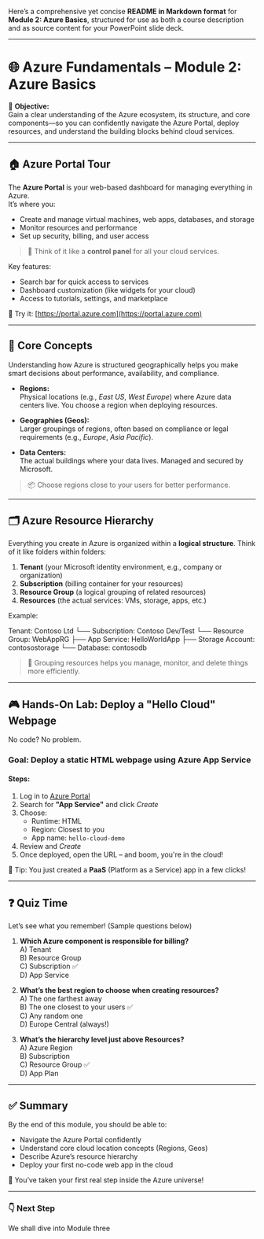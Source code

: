 Here’s a comprehensive yet concise **README in Markdown format** for **Module 2: Azure Basics**, structured for use as both a course description and as source content for your PowerPoint slide deck.

---


# 🌐 Azure Fundamentals – Module 2: Azure Basics

🎯 **Objective:**  
Gain a clear understanding of the Azure ecosystem, its structure, and core components—so you can confidently navigate the Azure Portal, deploy resources, and understand the building blocks behind cloud services.

---

## 🏠 Azure Portal Tour

The **Azure Portal** is your web-based dashboard for managing everything in Azure.  
It’s where you:
- Create and manage virtual machines, web apps, databases, and storage
- Monitor resources and performance
- Set up security, billing, and user access

> 🧭 Think of it like a **control panel** for all your cloud services.

Key features:
- Search bar for quick access to services
- Dashboard customization (like widgets for your cloud)
- Access to tutorials, settings, and marketplace

🔗 Try it: [https://portal.azure.com](https://portal.azure.com)

---

## 🔑 Core Concepts

Understanding how Azure is structured geographically helps you make smart decisions about performance, availability, and compliance.

- **Regions:**  
  Physical locations (e.g., *East US*, *West Europe*) where Azure data centers live. You choose a region when deploying resources.

- **Geographies (Geos):**  
  Larger groupings of regions, often based on compliance or legal requirements (e.g., *Europe*, *Asia Pacific*).

- **Data Centers:**  
  The actual buildings where your data lives. Managed and secured by Microsoft.

> 📦 Choose regions close to your users for better performance.

---

## 🗂️ Azure Resource Hierarchy

Everything you create in Azure is organized within a **logical structure**. Think of it like folders within folders:

1. **Tenant** (your Microsoft identity environment, e.g., company or organization)
2. **Subscription** (billing container for your resources)
3. **Resource Group** (a logical grouping of related resources)
4. **Resources** (the actual services: VMs, storage, apps, etc.)

Example:


Tenant: Contoso Ltd
└── Subscription: Contoso Dev/Test
└── Resource Group: WebAppRG
├── App Service: HelloWorldApp
├── Storage Account: contosostorage
└── Database: contosodb


> 📌 Grouping resources helps you manage, monitor, and delete things more efficiently.

---

## 🎮 Hands-On Lab: Deploy a "Hello Cloud" Webpage

No code? No problem.

### Goal: Deploy a static HTML webpage using Azure App Service

#### Steps:
1. Log in to [Azure Portal](https://portal.azure.com)
2. Search for **"App Service"** and click *Create*
3. Choose:
   - Runtime: HTML
   - Region: Closest to you
   - App name: `hello-cloud-demo`
4. Review and *Create*
5. Once deployed, open the URL – and boom, you're in the cloud!

📝 Tip: You just created a **PaaS** (Platform as a Service) app in a few clicks!

---

## ❓ Quiz Time

Let’s see what you remember! (Sample questions below)

1. **Which Azure component is responsible for billing?**  
   A) Tenant  
   B) Resource Group  
   C) Subscription ✅  
   D) App Service

2. **What’s the best region to choose when creating resources?**  
   A) The one farthest away  
   B) The one closest to your users ✅  
   C) Any random one  
   D) Europe Central (always!)

3. **What’s the hierarchy level just above Resources?**  
   A) Azure Region  
   B) Subscription  
   C) Resource Group ✅  
   D) App Plan

---

## ✅ Summary

By the end of this module, you should be able to:
- Navigate the Azure Portal confidently
- Understand core cloud location concepts (Regions, Geos)
- Describe Azure’s resource hierarchy
- Deploy your first no-code web app in the cloud

🎉 You’ve taken your first real step inside the Azure universe!



---

### 👇 Next Step

We shall dive into Module three
